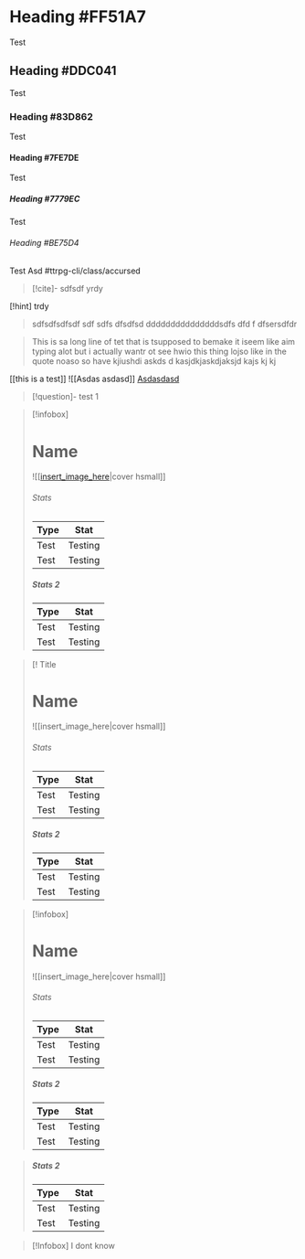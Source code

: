 
# Heading #FF51A7
Test
## Heading #DDC041
Test
### Heading #83D862
Test
#### Heading #7FE7DE
Test
##### Heading #7779EC
Test
###### Heading #BE75D4
Test
Asd
#ttrpg-cli/class/accursed 


> [!cite]- sdfsdf
> yrdy

[!hint] trdy
> sdfsdfsdfsdf sdf sdfs dfsdfsd dddddddddddddddsdfs dfd f dfsersdfdr    


> This is sa long line of tet that is tsupposed to bemake it iseem like aim typing alot but i actually wantr ot see hwio this thing lojso like in the quote noaso so have kjiushdi askds d kasjdkjaskdjaksjd kajs kj kj 



[[this is a test]]
![[Asdas asdasd]]
[Asdasdasd](https://github.com/ebullient/ttrpg-convert-cli/blob/main/examples/admonitions/admonitions-5e.json)

> [!question]- test
> 1


> [!infobox]
> # Name
> ![[[insert_image_here](obsidian://open?vault=TTRPGs&file=image.png)|cover hsmall]]
> ###### Stats
> | Type | Stat |
> | ---- | ---- |
> | Test | Testing |
> | Test | Testing |
> 
> ##### Stats 2
> | Type | Stat |
> | ---- | ---- |
> | Test | Testing |
> | Test | Testing |



> [! Title
> # Name
> ![[insert_image_here|cover hsmall]]
> ###### Stats
> | Type | Stat |
> | ---- | ---- |
> | Test | Testing |
> | Test | Testing |
> 
> ##### Stats 2
> | Type | Stat |
> | ---- | ---- |
> | Test | Testing |
> | Test | Testing |



> [!infobox]
> # Name
> ![[insert_image_here|cover hsmall]]
> ###### Stats
> | Type | Stat |
> | ---- | ---- |
> | Test | Testing |
> | Test | Testing |
> 
> ##### Stats 2
> | Type | Stat |
> | ---- | ---- |
> | Test | Testing |
> | Test | Testing |



> 
> ##### Stats 2
> | Type | Stat |
> | ---- | ---- |
> | Test | Testing |
> | Test | Testing |


> [!Infobox]
> I dont know

